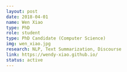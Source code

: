 ```yaml
---
layout: post
date: 2018-04-01
name: Wen Xiao
type: PhD
role: student 
type: PhD Candidate (Computer Science)
img: wen_xiao.jpg
research: NLP, Text Summarization, Discourse
link: https://wendy-xiao.github.io/
status: active
---
```


